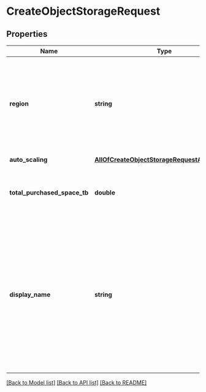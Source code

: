 # CreateObjectStorageRequest

## Properties
Name | Type | Description | Notes
------------ | ------------- | ------------- | -------------
**region** | **string** | Region where the object storage should be located. Default is EU. Available regions: EU, US-central, SIN | [default to 'EU']
**auto_scaling** | [**AllOfCreateObjectStorageRequestAutoScaling**](AllOfCreateObjectStorageRequestAutoScaling.md) | Autoscaling settings | [optional] 
**total_purchased_space_tb** | **double** | Amount of purchased / requested object storage in TB. | 
**display_name** | **string** | Display name helps to differentiate between object storages, especially if they are in the same region. If display name is not provided, it will be generated. Display name can be changed any time. | [optional] 

[[Back to Model list]](../../README.md#documentation-for-models) [[Back to API list]](../../README.md#documentation-for-api-endpoints) [[Back to README]](../../README.md)

